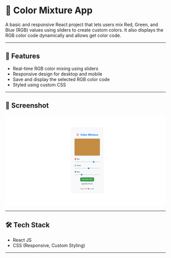 # 🎨 Color Mixture App

A basic and responsive React project that lets users mix Red, Green, and Blue (RGB) values using sliders to create custom colors. It also displays the RGB color code dynamically and allows get color code.

---

## 🚀 Features

- Real-time RGB color mixing using sliders
- Responsive design for desktop and mobile
- Save and display the selected RGB color code
- Styled using custom CSS


---

## 📸 Screenshot

![Color Mixture Screenshot](https://github.com/mananmkgithub/getrgbcolorcode/blob/main/imgforbasicapp/colormixture.png)

---

## 🛠️ Tech Stack

- React JS
- CSS (Responsive, Custom Styling)
---






